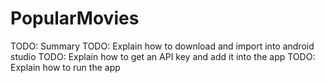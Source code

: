 # PopularMovies
TODO: Summary
TODO: Explain how to download and import into android studio
TODO: Explain how to get an API key and add it into the app
TODO: Explain how to run the app